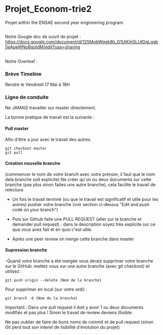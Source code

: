 # Projet_Econom-trie2
Projet within the ENSAE second year engineering program

##
Notre Google doc de suivit de projet : https://docs.google.com/document/d/12SMobWggk8h_G1UiKihSLUtDqLggk5eApeWNoBgpldM/edit?usp=sharing

##
Notre Overleaf : 
### Brève Timeline 

Rendre le Vendredi 17 Mai à 18H

### Ligne de conduite

Ne JAMAIS travailler sur master directement.

La bonne pratique de travail est la suivante : 

#### Pull master 

Afin d'être a jour avec le travail des autres.

```
git checkout master
git pull
```

#### Création nouvelle branche

(commencer le nom de votre branch avec votre prénom, il faut que le nom dela branche soit explicite)
Ne créer qu'un ou deux documents sur cette branche (pas plus sinon faites une autre branche), cela facilite le travail de relecture. 

- Un fois le travail terminé (ou que le travail est significatif et utile pour les autres) pusher votre branche (voir section ci-dessus "Edit and push code on your branch")

- Puis sur Github faite une PULL REQUEST (aller sur la branche et demander pull request) : dans la description soyez très explicite sur ce que vous avez fait et en quoi c'est utile.

- Après une peer review on merge cette branche dans master

#### Supression branche

-Quand votre branche a été mergée vous devez supprimer votre branche sur le GitHub:  mettez vous sur une autre branche (avec git checkout) et utilisez :

```
git push origin --delete {Nom de la branche}
```
 Pour supprimer en local (sur votre ordi) :
 
```
git branch -d {Nom de la branche}
```

Important : Dans une pull request il doit y avoir 1 ou deux documents modifiés et pas plus ! Sinon le travail de review deviens illisible.

Ne pas oublier de faire de bons noms de commit et de pull request (sinon Git perd tout son interet de lisibilité d'évolution du projet)

